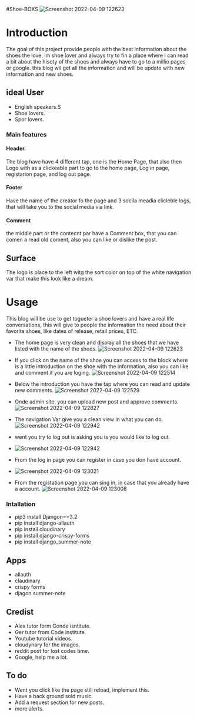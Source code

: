 #Shoe-BOXS
![Screenshot 2022-04-09 122623](https://user-images.githubusercontent.com/83575427/162584030-e230cda9-648f-41f2-a7bd-b357163df391.png)

# Introduction

The goal of this project provide people with the best information about the shoes the love, im shoe lover and always try to fin a place where I can read a bit about the hisoty of the shoes and always have to go to a millio pages or google. this blog wil get all the information and will be update with new information and new shoes.

## ideal User

* English speakers.S
* Shoe lovers.
* Spor lovers.

### Main features

#### Header.
The blog have have 4 different tap, one is the Home Page, that also then Logo with as a clickeable part to go to the home page, Log in  page, registarion page, and log out page.

#### Footer
Have the name of the creator fo the page and 3 socila meadia clicleble logs, that will take you to the social media  via link.

#### Comment
the middle part or the contecnt par have a Comment box, that you can comen a read old coment, also you can like or dislike the post.

## Surface

The logo is place to the left witg the sort color on top of the white navigation var that make this look like a dream.

# Usage

This blog will be use to get togueter a shoe lovers and have a real life conversations, this will give to people the information the need about their favorite shoes, like dates of release, retail prices, ETC.

* The home page is very clean and display all the shoes that we have listed with the name of the shoes.
![Screenshot 2022-04-09 122623](https://user-images.githubusercontent.com/83575427/162573033-482bbce4-a0f2-4405-98e1-501ceb886085.png)

* If you click on the name of the shoe you can access to the block where is a little introduction on the shoe with the information, also you can like and comment if you are loging.
![Screenshot 2022-04-09 122514](https://user-images.githubusercontent.com/83575427/162573049-c7f5a5ef-d1ec-4edf-af67-786e8e32f360.png)

* Below the introduction you have the tap where you can read and update new comments.
![Screenshot 2022-04-09 122529](https://user-images.githubusercontent.com/83575427/162573071-1dd6f857-8386-430d-bf2f-1de606d7ee9f.png)

* Onde admin site, you can upload new post and approve comments.
![Screenshot 2022-04-09 122827](https://user-images.githubusercontent.com/83575427/162573087-70c4e260-1af6-4b8d-ae38-653eda71c710.png)

* The navigation Var  give you a clean view in what you can do.
![Screenshot 2022-04-09 122942](https://user-images.githubusercontent.com/83575427/162573139-3c93dbc9-b404-4542-a36f-7a128abf19bb.png)

* went you try to log out is asking you is you would like to log out.
* ![Screenshot 2022-04-09 122942](https://user-images.githubusercontent.com/83575427/162573149-b57974b7-81ef-46cc-8ca9-d91d6e48133d.png)

* From the log in page you can register in case you don have account.
* ![Screenshot 2022-04-09 123021](https://user-images.githubusercontent.com/83575427/162573152-b35d1638-2df5-49a0-8bb9-f59b62c88d2f.png)

* From the registation page you can sing in, in case that you already have a account.
![Screenshot 2022-04-09 123008](https://user-images.githubusercontent.com/83575427/162573158-3089b7e8-cf4a-43a9-9815-4c0094ebbdec.png)

### Intallation
 * pip3 install Djangon==3.2
 * pip install django-allauth
 * pip install cloudinary
 * pip install django-crispy-forms
 * pip install django_summer-note

 ## Apps
  * allauth
  * claudinary
  * crispy forms
  * djagon summer-note
  

## Credist
 * Alex tutor form Conde isntitute.
 * Ger tutor from Code institute.
 * Youtube tutorial videos.
 * cloudynary for the images.
 * reddit post for lost codes time.
 * Google, help me a lot.

 ## To do
 * Went you click like the page still reload, implement this.
 * Have a back ground sold music.
 * Add a request section for new posts.
 * more alerts.

  

